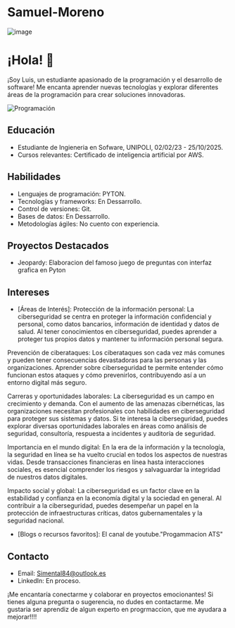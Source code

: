 # Samuel-Moreno
![image](https://github.com/Luiss11/Luiss/assets/135871576/e3e2107f-294e-4e3b-bbe0-c8cb6247a892)
# ¡Hola! 👋

¡Soy Luis, un estudiante apasionado de la programación y el desarrollo de software! Me encanta aprender nuevas tecnologías y explorar diferentes áreas de la programación para crear soluciones innovadoras.

![Programación](https://ejemplo.com/imagen-programacion.png)

## Educación

- Estudiante de Ingieneria en Sofware, UNIPOLI, 02/02/23 - 25/10/2025.
- Cursos relevantes: Certificado de inteligencia artificial por AWS.

## Habilidades

- Lenguajes de programación: PYTON.
- Tecnologías y frameworks: En Dessarrollo.
- Control de versiones: Git.
- Bases de datos: En Dessarrollo.
- Metodologías ágiles: No cuento con experiencia.

## Proyectos Destacados

- Jeopardy: Elaboracion del famoso juego de preguntas con interfaz grafica en Pyton

## Intereses

- [Áreas de Interés]: Protección de la información personal: La ciberseguridad se centra en proteger la información confidencial y personal, como datos bancarios, información de identidad y datos de salud. Al tener conocimientos en ciberseguridad, puedes aprender a proteger tus propios datos y mantener tu información personal segura.

Prevención de ciberataques: Los ciberataques son cada vez más comunes y pueden tener consecuencias devastadoras para las personas y las organizaciones. Aprender sobre ciberseguridad te permite entender cómo funcionan estos ataques y cómo prevenirlos, contribuyendo así a un entorno digital más seguro.

Carreras y oportunidades laborales: La ciberseguridad es un campo en crecimiento y demanda. Con el aumento de las amenazas cibernéticas, las organizaciones necesitan profesionales con habilidades en ciberseguridad para proteger sus sistemas y datos. Si te interesa la ciberseguridad, puedes explorar diversas oportunidades laborales en áreas como análisis de seguridad, consultoría, respuesta a incidentes y auditoría de seguridad.

Importancia en el mundo digital: En la era de la información y la tecnología, la seguridad en línea se ha vuelto crucial en todos los aspectos de nuestras vidas. Desde transacciones financieras en línea hasta interacciones sociales, es esencial comprender los riesgos y salvaguardar la integridad de nuestros datos digitales.

Impacto social y global: La ciberseguridad es un factor clave en la estabilidad y confianza en la economía digital y la sociedad en general. Al contribuir a la ciberseguridad, puedes desempeñar un papel en la protección de infraestructuras críticas, datos gubernamentales y la seguridad nacional.
- [Blogs o recursos favoritos]: El canal de youtube."Progammacion ATS"

## Contacto

- Email: Simental84@outlook.es
- LinkedIn: En proceso.

¡Me encantaría conectarme y colaborar en proyectos emocionantes! Si tienes alguna pregunta o sugerencia, no dudes en contactarme.
Me gustaria ser aprendiz de algun experto en progrmaccion, que me ayudara a mejorar!!!!
